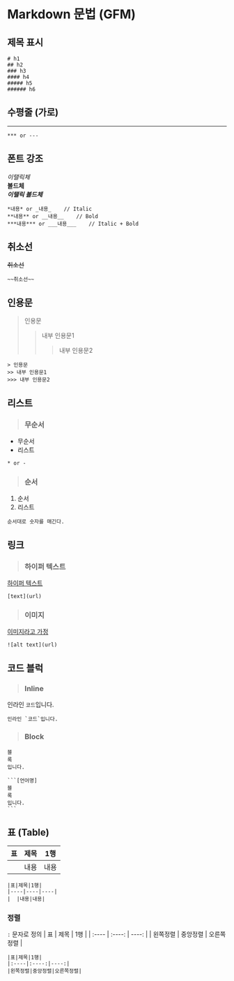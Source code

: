 # Markdown 문법 (GFM)

## 제목 표시

```
# h1
## h2
### h3
#### h4
##### h5
###### h6
```

## 수평줄 (가로)

---

```
*** or ---
```

## 폰트 강조

_이탤릭체_  
**볼드체**  
**_이탤릭 볼드체_**

```
*내용* or _내용_	// Italic
**내용** or __내용__	// Bold
***내용*** or ___내용___	// Italic + Bold
```

## 취소선

~~취소선~~

```
~~취소선~~
```

## 인용문

> 인용문
>
> > 내부 인용문1
> >
> > > 내부 인용문2

```
> 인용문
>> 내부 인용문1
>>> 내부 인용문2
```

## 리스트

> ### 무순서

- 무순서
- 리스트

```
* or -
```

> ### 순서

1. 순서
2. 리스트

```
순서대로 숫자를 매긴다.
```

## 링크

> ### 하이퍼 텍스트

[하이퍼 텍스트](https://hypertext.com)

```
[text](url)
```

> ### 이미지

[이미지라고 가정](http://bit.ly/1nmhGjE)

```
![alt text](url)
```

## 코드 블럭

> ### Inline

인라인 `코드`입니다.

```
인라인 `코드`입니다.
```

> ### Block

```
블
록
입니다.
```

````
```[언어명]
블
록
입니다.
```
````

## 표 (Table)

| 표  | 제목 | 1행  |
| --- | ---- | ---- |
|     | 내용 | 내용 |

```
|표|제목|1행|
|----|----|----|
|  |내용|내용|
```

### 정렬

`:` 문자로 정의
| 표 | 제목 | 1행 |
| :---- | :----: | ----: |
| 왼쪽정렬 | 중앙정렬 | 오른쪽정렬 |

```
|표|제목|1행|
|:----|:----:|----:|
|왼쪽정렬|중앙정렬|오른쪽정렬|
```
